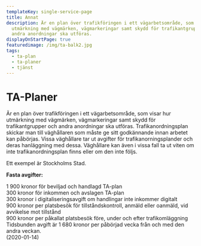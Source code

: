 ```yaml
---
templateKey: single-service-page
title: Annat
description: Är en plan över trafikföringen i ett vägarbetsområde, som visar hur
  utmärkning med vägmärken, vägmarkeringar samt skydd för trafikantgrupper och
  andra anordningar ska utföras.
displayOnStartPage: true
featuredimage: /img/ta-balk2.jpg
tags:
  - ta-plan
  - ta-planer
  - tjänst
---
```

# TA-Planer

Är en plan över trafikföringen i ett vägarbetsområde, som visar hur utmärkning med vägmärken, vägmarkeringar samt skydd för trafikantgrupper och andra anordningar ska utföras. Trafikanordningsplan skickar man till väghållaren som måste ge sitt godkännande innan arbetet kan påbörjas. Vissa väghållare tar ut avgifter för trafikanorningsplander och deras hanläggning med dessa. Väghållare kan även i vissa fall ta ut viten om inte trafikanordningsplan finns eller om den inte följs.

Ett exempel är Stockholms Stad.

**Fasta avgifter:**

1 900 kronor för beviljad och handlagd TA-plan\
300 kronor för inkommen och avslagen TA-plan\
300 kronor i digitaliseringsavgift om handlingar inte inkommer digitalt\
900 kronor per platsbesök för tillståndskontroll, anmäld eller oanmäld, vid avvikelse mot tillstånd\
900 kronor per påkallat platsbesök före, under och efter trafikomläggning\
Tidsbunden avgift är 1 680 kronor per påbörjad vecka från och med den andra veckan.\
(2020-01-14)